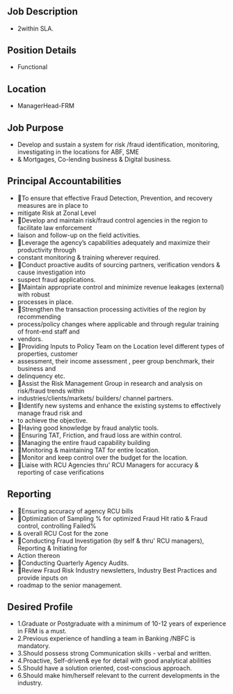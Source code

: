 # 

## Job Description

* 2within SLA.

## Position Details

* Functional

## Location

* ManagerHead-FRM

## Job Purpose

* Develop and sustain a system for risk /fraud identification, monitoring, investigating in the locations for ABF, SME
* & Mortgages, Co-lending business & Digital business.

## Principal Accountabilities

* To ensure that effective Fraud Detection, Prevention, and recovery measures are in place to
* mitigate Risk at Zonal Level
* Develop and maintain risk/fraud control agencies in the region to facilitate law enforcement
* liaison and follow-up on the field activities.
* Leverage the agency’s capabilities adequately and maximize their productivity through
* constant monitoring & training wherever required.
* Conduct proactive audits of sourcing partners, verification vendors & cause investigation into
* suspect fraud applications.
* Maintain appropriate control and minimize revenue leakages (external) with robust
* processes in place.
* Strengthen the transaction processing activities of the region by recommending
* process/policy changes where applicable and through regular training of front-end staff and
* vendors.
* Providing Inputs to Policy Team on the Location level different types of properties, customer
* assessment, their income assessment , peer group benchmark, their business and
* delinquency etc.
* Assist the Risk Management Group in research and analysis on risk/fraud trends within
* industries/clients/markets/ builders/ channel partners.
* Identify new systems and enhance the existing systems to effectively manage fraud risk and
* to achieve the objective.
* Having good knowledge by fraud analytic tools.
* Ensuring TAT, Friction, and fraud loss are within control.
* Managing the entire fraud capability building
* Monitoring & maintaining TAT for entire location.
* Monitor and keep control over the budget for the location.
* Liaise with RCU Agencies thru' RCU Managers for accuracy & reporting of case verifications

## Reporting

* Ensuring accuracy of agency RCU bills
* Optimization of Sampling % for optimized Fraud Hit ratio & Fraud control, controlling Failed%
* & overall RCU Cost for the zone
* Conducting Fraud Investigation (by self & thru' RCU managers), Reporting & Initiating for
* Action thereon
* Conducting Quarterly Agency Audits.
* Review Fraud Risk Industry newsletters, Industry Best Practices and provide inputs on
* roadmap to the senior management.

## Desired Profile

* 1.Graduate or Postgraduate with a minimum of 10-12 years of experience in FRM is a must.
* 2.Previous experience of handling a team in Banking /NBFC is mandatory.
* 3.Should possess strong Communication skills - verbal and written.
* 4.Proactive, Self-driven& eye for detail with good analytical abilities
* 5.Should have a solution oriented, cost-conscious approach.
* 6.Should make him/herself relevant to the current developments in the industry.
